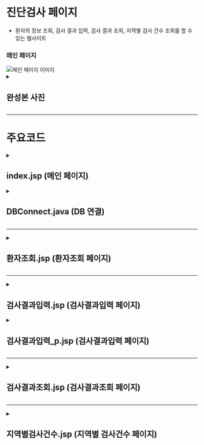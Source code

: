 # 진단검사 페이지
<ul> 
 <li>환자의 정보 조회, 검사 결과 입력, 검사 결과 조회, 지역별 검사 건수 조회를 할 수 있는 웹사이트</li>
</ul>
<H3>메인 페이지</H3>
<img src="https://github.com/user-attachments/assets/54f96296-02a7-403f-b87b-de0319eb7e05" alt="메인 페이지 이미지">
<details><summary><H2>완성본 사진</H2></summary>
<H3>환자조회 페이지</H3>
<img src="https://github.com/user-attachments/assets/ef823c6b-6916-42f6-99c7-37a0c38e5845" alt="회원등록 페이지 이미지">
<H3>검사결과입력 페이지</H3>
<img src="https://github.com/user-attachments/assets/50ecaac4-cd6f-4c56-9e84-ac39c6e72044" alt="유효성 검사 이미지">
<H3>유호성 검사</H3>
<img src="https://github.com/user-attachments/assets/137a76c8-0956-416b-9350-01c63833ab2c" alt="유효성 검사 이미지">
<H3>검사결과조회 페이지</H3>
<img src="https://github.com/user-attachments/assets/75c15e10-607b-4b40-9a04-ac1412ef35d5" alt="유효성 검사 이미지">
<H3>지역별 검사건수통계 페이지</H3>
<img src="https://github.com/user-attachments/assets/538c9d5e-c44b-4ddd-ace8-c9420d28d16b" alt="회원 매출 조회 이미지">
</details>

<hr>

# 주요코드
<details><summary><H2>index.jsp (메인 페이지)</H2></summary>
<img src="https://github.com/user-attachments/assets/ad69a05a-16bd-46cd-badb-ca77bb9f9543" alt="유효성 검사 이미지">
 <ul>
    <li> 전체적인 사이트 틀</li>
    <li> 사이트에서 중복인 부분은 jsp:include 로 넣어준다.</li>
 </ul>
</details>
<details><summary><H2>DBConnect.java (DB 연결)</H2></summary>
<img src="https://github.com/user-attachments/assets/32c26442-9e5b-4535-bfb4-4c720278ddf2" alt="유효성 검사 이미지">
<ul>
 <li>DB을 연결시켜주기 위해 필요한 코드</li>
</ul>

</details>
<hr>
<details><summary><H2>환자조회.jsp (환자조회 페이지)</H2></summary>

<img src="https://github.com/user-attachments/assets/93328fcd-48d0-4737-bbff-f6e1dc1fe489" alt="유효성 검사 이미지">
<ul>
 <li>환자번호, 환자성명, 생년월일, 성별, 전화번호, 지역을 보여주는 코드</li> 
 <li>substr, 연결 연산자를 사용하여 생년월일과 전화번호를 보여주고 case문 사용하여 지역을 보여준다 </li>
</ul> 
<img src="https://github.com/user-attachments/assets/2fe134ce-3cf6-44f5-9ee2-bdc7cda232a6" alt="유효성 검사 이미지">
<ul>
 <li>모든 환자를 출력할 때 까지 반복함.</li>
</ul>
</details>
<hr>
<details><summary><H2>검사결과입력.jsp (검사결과입력 페이지)</H2></summary>
<img src="https://github.com/user-attachments/assets/ff747af1-38ed-4794-8d8f-90285dae998a" alt="유효성 검사 이미지">
<ul>
 <li>join.jsp에서 입력받은 값을 DB에 전달하는 코드</li> 
 <li>한글로 전송하기 위해 인코딩을 UTF-8로 바꿔준다.</li>
 <li>그 후 member_list.jsp로 이동시켜 준다.</li>
</ul> 
</details>


<details><summary><H2>검사결과입력_p.jsp (검사결과입력 페이지)</H2></summary>
<img src="https://github.com/user-attachments/assets/248a0a4b-77a7-42ad-aa56-29494557dba3" alt="유효성 검사 이미지">
<img src="https://github.com/user-attachments/assets/9c9cf1bb-740f-46bc-829a-4f6279fe33b8" alt="유효성 검사 이미지">
<ul>
 <li>회원의 정보를 가져오는 코드</li> 
 <li>Case문을 활용하여 회원의 등급을 표시하였다</li>
</ul>

</details>
<hr>
<details><summary><H2>검사결과조회.jsp (검사결과조회 페이지)</summary>
<img src="https://github.com/user-attachments/assets/c90debc6-e5bb-4269-8fc4-bae03103152f" alt="유효성 검사 이미지">

<ul>
 <li> 매출이 있는 회원 각각의 매출을 보여주는 코드</li> 
 <li>Case문을 활용하여 회원의 등급을 표시하였다</li>
 <li>member_tbl_02 테이블과 money_tbl_02 테이블을 조인하여 매출을 가져왔다</li> 
 <li>총액을 구하기 위해서 변수를 선언했다</li>
 <li>click_custno를 통하여 클릭한 회원번호를 update.jsp에 전송해준다</li>
</ul>
<hr>
<img src="https://github.com/user-attachments/assets/a2c4e09f-62c9-4766-a7b4-4ac06863537c" alt="유효성 검사 이미지">
  <ul>
 <li>회원의 정보와 매출, 총액을 출력해주는 코드</li> 
 <li>아까 선언해준 변수에 매출을 더해주는 방식으로 총액을 구해준다</li>
</ul>
</details>
<hr>
<details><summary><H2>지역별검사건수.jsp (지역별 검사건수 페이지)</H2></summary>
<img src="https://github.com/user-attachments/assets/248a0a4b-77a7-42ad-aa56-29494557dba3" alt="유효성 검사 이미지">
<img src="https://github.com/user-attachments/assets/9c9cf1bb-740f-46bc-829a-4f6279fe33b8" alt="유효성 검사 이미지">
<ul>
 <li>회원의 정보를 가져오는 코드</li> 
 <li>Case문을 활용하여 회원의 등급을 표시하였다</li>
</ul>

</details>





